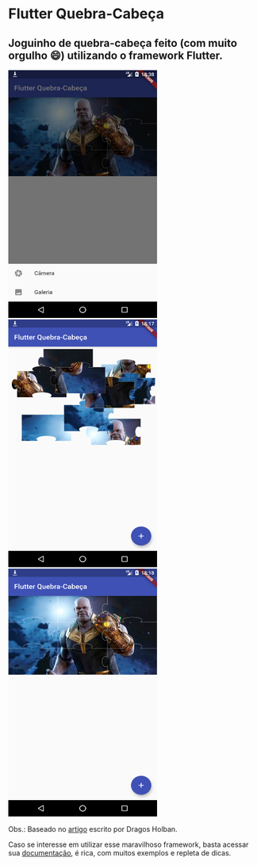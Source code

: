 # Flutter Quebra-Cabeça

## Joguinho de quebra-cabeça feito (com muito orgulho :smile:) utilizando o framework Flutter.

<img src="./screenshots/adicionar.png" width="300" height="500">
<img src="./screenshots/antes.png" width="300" height="500"> <img src="./screenshots/depois.png" width="300" height="500">

Obs.: Baseado no [artigo](https://medium.com/quick-code/building-a-puzzle-game-using-flutter-6f629873102d) escrito por Dragos Holban.

Caso se interesse em utilizar esse maravilhoso framework, basta acessar sua [documentação](https://flutter.dev/docs), 
é rica, com muitos exemplos e repleta de dicas.
